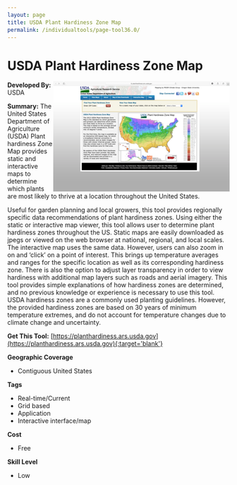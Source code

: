 ```yaml
---
layout: page
title: USDA Plant Hardiness Zone Map
permalink: /individualtools/page-tool36.0/
---
```

# USDA Plant Hardiness Zone Map

<img src="/images/scaled_250_400/TOOLID_36.0_ScreenCapture-1.png" style="max-height:250px;max-width:400;" align="right"/>

**Developed By:** USDA

**Summary:** The United States Department of Agriculture (USDA) Plant hardiness Zone Map provides static and interactive maps to determine which plants are most likely to thrive at a location throughout the United States. 

Useful for garden planning and local growers, this tool provides regionally specific data recommendations of plant hardiness zones. Using either the static or interactive map viewer, this tool allows user to determine plant hardiness zones throughout the US. Static maps are easily downloaded as jpegs or viewed on the web browser at national, regional, and local scales. The interactive map uses the same data. However, users can also zoom in on and ‘click’ on a point of interest. This brings up temperature averages and ranges for the specific location as well as its corresponding hardiness zone. There is also the option to adjust layer transparency in order to view hardiness with additional map layers such as roads and aerial imagery. This tool provides simple explanations of how hardiness zones are determined, and no previous knowledge or experience is necessary to use this tool. USDA hardiness zones are a commonly used planting guidelines. However, the provided hardiness zones are based on 30 years of minimum temperature extremes, and do not account for temperature changes due to climate change and uncertainty. 


**Get This Tool:** [https://planthardiness.ars.usda.gov](https://planthardiness.ars.usda.gov){:target='blank'}

**Geographic Coverage**

* Contiguous United States

**Tags**

*  Real-time/Current
*  Grid based
*  Application
*  Interactive interface/map

**Cost**

* Free

**Skill Level**

* Low
